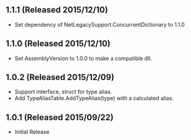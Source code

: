 ## 1.1.1 (Released 2015/12/10)

* Set dependency of NetLegacySupport.ConcurrentDictionary to 1.1.0

## 1.1.0 (Released 2015/12/10)

* Set AssemblyVersion to 1.0.0 to make a compatible dll.

## 1.0.2 (Released 2015/12/09)

* Support interface, struct for type alias.
* Add TypeAliasTable.AddTypeAlias(type) with a calculated alias.

## 1.0.1 (Released 2015/09/22)

* Initial Release
